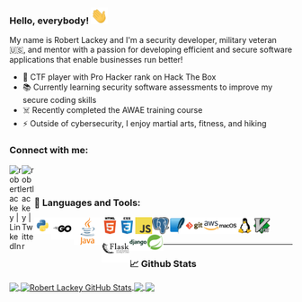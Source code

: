 ### Hello, everybody! <img src="https://raw.githubusercontent.com/robertlackey/robertlackey/master/wave.gif" width="30px">

My name is Robert Lackey and I'm a security developer, military veteran 🇺🇸, and mentor with a passion for developing efficient and secure software applications that enable businesses run better! 
- 🐉 CTF player with Pro Hacker rank on Hack The Box
- 📚 Currently learning security software assessments to improve my secure coding skills
- ☠️ Recently completed the AWAE training course
- ⚡ Outside of cybersecurity, I enjoy martial arts, fitness, and hiking


### Connect with me:

[<img align="left" alt="robertlackey | LinkedIn" width="22px" src="https://cdn.jsdelivr.net/npm/simple-icons@v3/icons/linkedin.svg" />][linkedin]
[<img align="left" alt="robertlackey | Twitter" width="22px" src="https://cdn.jsdelivr.net/npm/simple-icons@v3/icons/twitter.svg" />][twitter]

<br />
<br />

### 🔧 Languages and Tools:

<img align="left" alt="Python" width="30px" src="https://raw.githubusercontent.com/github/explore/master/topics/python/python.png" />
<img align="left" alt="Go" width="40px" src="https://raw.githubusercontent.com/github/explore/master/topics/go/go.png" />
<img align="left" alt="Java" width="50px" src="https://raw.githubusercontent.com/github/explore/master/topics/java/java.png" />
<img align="left" alt="HTML5" width="30px" src="https://raw.githubusercontent.com/github/explore/master/topics/html/html.png" />
<img align="left" alt="CSS3" width="30px" src="https://raw.githubusercontent.com/github/explore/master/topics/css/css.png" />
<img align="left" alt="JavaScript" width="30px" src="https://raw.githubusercontent.com/github/explore/master/topics/javascript/javascript.png" />
<img align="left" alt="postgresql" width="30px" src="https://raw.githubusercontent.com/github/explore/master/topics/postgresql/postgresql.png" />
<img align="left" alt="sqlite" width="30px" src="https://raw.githubusercontent.com/github/explore/master/topics/sqlite/sqlite.png" />
<img align="left" alt="Git" width="30px" src="https://raw.githubusercontent.com/github/explore/master/topics/git/git.png" />
<img align="left" alt="aws" width="30px" src="https://raw.githubusercontent.com/github/explore/master/topics/aws/aws.png" />
<img align="left" alt="macos" width="30px" src="https://raw.githubusercontent.com/github/explore/master/topics/macos/macos.png" />
<img align="left" alt="linux" width="30px" src="https://raw.githubusercontent.com/github/explore/master/topics/linux/linux.png" />
<img align="left" alt="vim" width="30px" src="https://raw.githubusercontent.com/github/explore/master/topics/vim/vim.png" />
<img align="left" alt="flask" width="50px" src="https://raw.githubusercontent.com/github/explore/master/topics/flask/flask.png" />
<img align="left" alt="django" width="30px" src="https://raw.githubusercontent.com/github/explore/master/topics/django/django.png" />
<img align="left" alt="spring-boot" width="30px" src="https://raw.githubusercontent.com/github/explore/master/topics/spring-boot/spring-boot.png" />

<br />
<br />

---

### &#x1f4c8; Github Stats

<a href="https://github.com/robertlackey/robertlackey">
  <img align="center" src="https://github-readme-stats.vercel.app/api/top-langs/?username=robertlackey&hide=java,html&title_color=ffffff&text_color=c9cacc&icon_color=2bbc8a&bg_color=1d1f21" />
</a>
<a href="https://github.com/robertlackey/robertlackey">
  <img align="center" src="https://github-readme-stats.vercel.app/api?username=robertlackey&show_icons=true&line_height=27&count_private=true&title_color=ffffff&text_color=c9cacc&icon_color=2bbc8a&bg_color=1d1f21" alt="Robert Lackey GitHub Stats" />
</a>
<a href="https://github.com/robertlackey/secbook">
  <img align="center" src="https://github-readme-stats.vercel.app/api/pin/?username=robertlackey&repo=secbook&title_color=ffffff&text_color=c9cacc&icon_color=2bbc8a&bg_color=1d1f21" />
</a>
<a href="https://github.com/robertlackey/cherrypyauth">
  <img align="center" src="https://github-readme-stats.vercel.app/api/pin/?username=robertlackey&repo=cherrypyauth&title_color=ffffff&text_color=c9cacc&icon_color=2bbc8a&bg_color=1d1f21" />
</a>

[website]: https://lackssecurity.com
[twitter]: https://twitter.com/r0bertlackey
[linkedin]: https://linkedin.com/in/lackeyrobert
